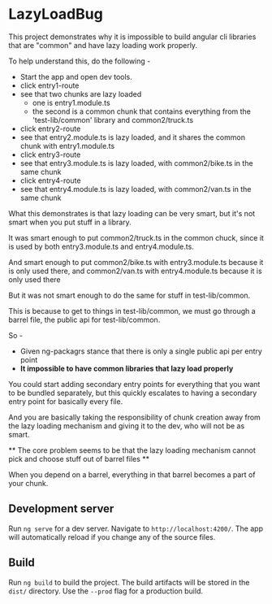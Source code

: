 # LazyLoadBug

This project demonstrates why it is impossible to build angular cli libraries that are "common" and have lazy loading work properly.

To help understand this, do the following -

* Start the app and open dev tools.
* click entry1-route
* see that two chunks are lazy loaded
  * one is entry1.module.ts
  * the second is a common chunk that contains everything from the 'test-lib/common' library and common2/truck.ts
* click entry2-route
* see that entry2.module.ts is lazy loaded, and it shares the common chunk with entry1.module.ts
* click entry3-route
* see that entry3.module.ts is lazy loaded, with common2/bike.ts in the same chunk
* click entry4-route
* see that entry4.module.ts is lazy loaded, with common2/van.ts in the same chunk


What this demonstrates is that lazy loading can be very smart, but it's not smart when you put stuff in a library.

It was smart enough to put common2/truck.ts in the common chuck, since it is used by both entry3.module.ts and entry4.module.ts.

And smart enough to put common2/bike.ts with entry3.module.ts because it is only used there, and common2/van.ts with entry4.module.ts because it is only used there

But it was not smart enough to do the same for stuff in test-lib/common.

This is because to get to things in test-lib/common, we must go through a barrel file, the public api for test-lib/common.

So - 
* Given ng-packagrs stance that there is only a single public api per entry point
* **It impossible to have common libraries that lazy load properly**

You could start adding secondary entry points for everything that you want to be bundled separately, but this quickly escalates to having a secondary entry point for basically every file.

And you are basically taking the responsibility of chunk creation away from the lazy loading mechanism and giving it to the dev, who will not be as smart.

** The core problem seems to be that the lazy loading mechanism cannot pick and choose stuff out of barrel files **

When you depend on a barrel, everything in that barrel becomes a part of your chunk.



## Development server

Run `ng serve` for a dev server. Navigate to `http://localhost:4200/`. The app will automatically reload if you change any of the source files.

## Build

Run `ng build` to build the project. The build artifacts will be stored in the `dist/` directory. Use the `--prod` flag for a production build.

